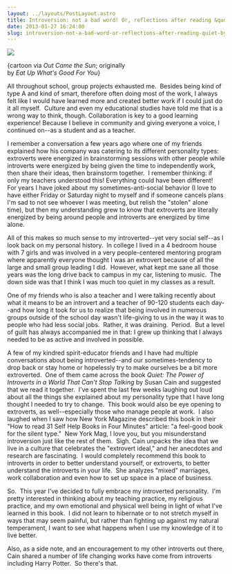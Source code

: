 ```yaml
---
layout: ../layouts/PostLayout.astro
title: Introversion: not a bad word! Or, reflections after reading &quot;Quiet&quot; by Susan Cain
date: 2013-01-27 16:24:00
slug: introversion-not-a-bad-word-or-reflections-after-reading-quiet-by-susan-cain
---
```


[![](http://goodliferoad.files.wordpress.com/2012/04/introvert.jpg?w=500&h=375)](http://goodliferoad.files.wordpress.com/2012/04/introvert.jpg?w=500&h=375)

{cartoon via _Out Came the Sun_; originally  
by _Eat Up What's Good For You_}

All throughout school, group projects exhausted me.  Besides being kind of type A and kind of smart, therefore often doing most of the work, I always felt like I would have learned more and created better work if I could just do it all myself.  Culture and even my educational studies have told me that is a wrong way to think, though. Collaboration is key to a good learning experience! Because I believe in community and giving everyone a voice, I continued on--as a student and as a teacher.  
  
I remember a conversation a few years ago where one of my friends explained how his company was catering to its different personality types: extroverts were energized in brainstorming sessions with other people while introverts were energized by being given the time to independently work, then share their ideas, then brainstorm together.  I remember thinking: if only my teachers understood this! Everything could have been different!   For years I have joked about my sometimes-anti-social behavior (I love to have either Friday or Saturday night to myself and if someone cancels plans I'm sad to not see whoever I was meeting, but relish the "stolen" alone time), but then my understanding grew to know that extroverts are literally energized by being around people and introverts are energized by time alone.  
  
All of this makes so much sense to my introverted--yet very social self--as I look back on my personal history.  In college I lived in a 4 bedroom house with 7 girls and was involved in a very people-centered mentoring program where apparently everyone thought I was an extrovert because of all the large and small group leading I did.  However, what kept me sane all those years was the long drive back to campus in my car, listening to music.  The down side was that I think I was much too quiet in my classes as a result.  
  
One of my friends who is also a teacher and I were talking recently about what it means to be an introvert and a teacher of 90-120 students each day--and how long it took for us to realize that being involved in numerous groups outside of the school day wasn't life-giving to us in the way it was to people who had less social jobs.  Rather, it was draining.  Period.  But a level of guilt has always accompanied me in that: I grew up thinking that I always needed to be as active and involved in possible.  
  
A few of my kindred spirit-educator friends and I have had multiple conversations about being introverted--and our sometimes-tendency to drop back or stay home or hopelessly try to make ourselves be a bit more extroverted.  One of them came across the book _Quiet: The Power of Introverts in a World That Can't Stop Talking_ by Susan Cain and suggested that we read it together.  I've spent the last few weeks laughing out loud about all the things she explained about my personality type that I have long thought I needed to try to change.  This book would also be eye opening to extroverts, as well--especially those who manage people at work.  I also laughed when I saw how New York Magazine described this book in their "How to read 31 Self Help Books in Four Minutes" article: "a feel-good book for the silent type."  New York Mag, I love you, but you misunderstand introversion just like the rest of them.  Sigh. Cain unpacks the idea that we live in a culture that celebrates the "extrovert ideal," and her anecdotes and research are fascinating.  I would completely recommend this book to introverts in order to better understand yourself, or extroverts, to better understand the introverts in your life.  She analyzes "mixed" marriages, work collaboration and even how to set up space in a place of business.  
  
So.  This year I've decided to fully embrace my introverted personality.  I'm pretty interested in thinking about my teaching practice, my religious practice, and my own emotional and physical well being in light of what I've learned in this book.  I did not learn to hibernate or to not stretch myself in ways that may seem painful, but rather than fighting up against my natural temperament, I want to see what happens when I use my knowledge of it to live better.  
  
Also, as a side note, and an encouragement to my other introverts out there, Cain shared a number of life changing works have come from introverts including Harry Potter.  So there's that.